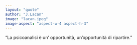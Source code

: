 ```yaml
---
layout: "quote"
author: "J.Lacan"
image: "lacan.jpeg"
image-aspect: "aspect-w-4 aspect-h-3"
---
```


“La psicoanalisi è un’ opportunità, un’opportunità di ripartire.”
